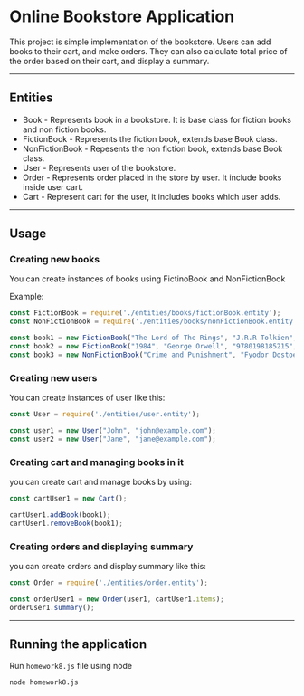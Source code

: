 
# Online Bookstore Application

This project is simple implementation of the bookstore. Users can add books to their cart, and make orders. They can also calculate total price of the order based on their cart, and display a summary.


___


## Entities
- Book - Represents book in a bookstore. It is base class for fiction books and non fiction books.
- FictionBook - Represents the fiction book, extends base Book class.
- NonFictionBook - Repesents the non fiction book, extends base Book class.
- User - Represents user of the bookstore.
- Order - Represents order placed in the store by user. It include books inside user cart.
- Cart - Represent cart for the user, it includes books which user adds.


___


## Usage

### Creating new books

You can create instances of books using FictinoBook and NonFictionBook

Example:

```javascript
const FictionBook = require('./entities/books/fictionBook.entity');
const NonFictionBook = require('./entities/books/nonFictionBook.entity');

const book1 = new FictionBook("The Lord of The Rings", "J.R.R Tolkien", "9788845292613", 12.99, true, "Fantasy");
const book2 = new FictionBook("1984", "George Orwell", "9780198185215", 15.99, true, "Science fiction");
const book3 = new NonFictionBook("Crime and Punishment", "Fyodor Dostoevsky", "9780198709701", 10.99, true, "Philosophical novel");
```



### Creating new users

You can create instances of user like this:

```javascript
const User = require('./entities/user.entity');

const user1 = new User("John", "john@example.com");
const user2 = new User("Jane", "jane@example.com");
```



### Creating cart and managing books in it

you can create cart and manage books by using:

```javascript
const cartUser1 = new Cart();

cartUser1.addBook(book1);
cartUser1.removeBook(book1);
```


### Creating orders and displaying summary

you can create orders and display summary like this:

```javascript
const Order = require('./entities/order.entity');

const orderUser1 = new Order(user1, cartUser1.items);
orderUser1.summary();
```

___


## Running the application

Run `homework8.js` file using node

```bash
node homework8.js
````

